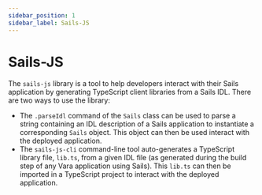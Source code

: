 ```yaml
---
sidebar_position: 1
sidebar_label: Sails-JS
---
```


# Sails-JS

The `sails-js` library is a tool to help developers interact with their Sails application by generating TypeScript client libraries from a Sails IDL. There are two ways to use the library:

- The `.parseIdl` command of the `Sails` class can be used to parse a string containing an IDL description of a Sails application to instantiate a corresponding `Sails` object. This object can then be used interact with the deployed application.
- The `sails-js-cli` command-line tool auto-generates a TypeScript library file, `lib.ts`, from a given IDL file (as generated during the build step of any Vara application using Sails). This `lib.ts` can then be imported in a TypeScript project to interact with the deployed application.